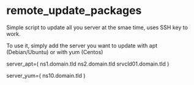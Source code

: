 # remote_update_packages
Simple script to update all you server at the smae time, uses SSH key to work.

To use it, simply add the server you want to update with apt (Debian/Ubuntu) or with yum (Centos)

server_apt=(
        ns1.domain.tld 
        ns2.domain.tld
        srvcld01.domain.tld
)

server_yum=(
        ns10.domain.tld 
)
